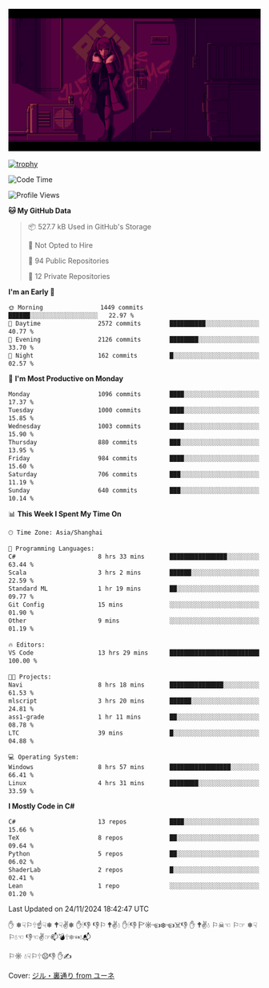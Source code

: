 ![](imgs/main.png)

[![trophy](https://github-profile-trophy.vercel.app/?username=NeilKleistGao&theme=dracula)](https://github.com/ryo-ma/github-profile-trophy)

<!--START_SECTION:waka-->
![Code Time](http://img.shields.io/badge/Code%20Time-1%2C447%20hrs%2055%20mins-blue)

![Profile Views](http://img.shields.io/badge/Profile%20Views-0-blue)

**🐱 My GitHub Data** 

> 📦 527.7 kB Used in GitHub's Storage 
 > 
> 🚫 Not Opted to Hire
 > 
> 📜 94 Public Repositories 
 > 
> 🔑 12 Private Repositories 
 > 
**I'm an Early 🐤** 

```text
🌞 Morning                1449 commits        ██████░░░░░░░░░░░░░░░░░░░   22.97 % 
🌆 Daytime                2572 commits        ██████████░░░░░░░░░░░░░░░   40.77 % 
🌃 Evening                2126 commits        ████████░░░░░░░░░░░░░░░░░   33.70 % 
🌙 Night                  162 commits         █░░░░░░░░░░░░░░░░░░░░░░░░   02.57 % 
```
📅 **I'm Most Productive on Monday** 

```text
Monday                   1096 commits        ████░░░░░░░░░░░░░░░░░░░░░   17.37 % 
Tuesday                  1000 commits        ████░░░░░░░░░░░░░░░░░░░░░   15.85 % 
Wednesday                1003 commits        ████░░░░░░░░░░░░░░░░░░░░░   15.90 % 
Thursday                 880 commits         ███░░░░░░░░░░░░░░░░░░░░░░   13.95 % 
Friday                   984 commits         ████░░░░░░░░░░░░░░░░░░░░░   15.60 % 
Saturday                 706 commits         ███░░░░░░░░░░░░░░░░░░░░░░   11.19 % 
Sunday                   640 commits         ███░░░░░░░░░░░░░░░░░░░░░░   10.14 % 
```


📊 **This Week I Spent My Time On** 

```text
🕑︎ Time Zone: Asia/Shanghai

💬 Programming Languages: 
C#                       8 hrs 33 mins       ████████████████░░░░░░░░░   63.44 % 
Scala                    3 hrs 2 mins        ██████░░░░░░░░░░░░░░░░░░░   22.59 % 
Standard ML              1 hr 19 mins        ██░░░░░░░░░░░░░░░░░░░░░░░   09.77 % 
Git Config               15 mins             ░░░░░░░░░░░░░░░░░░░░░░░░░   01.90 % 
Other                    9 mins              ░░░░░░░░░░░░░░░░░░░░░░░░░   01.19 % 

🔥 Editors: 
VS Code                  13 hrs 29 mins      █████████████████████████   100.00 % 

🐱‍💻 Projects: 
Navi                     8 hrs 18 mins       ███████████████░░░░░░░░░░   61.53 % 
mlscript                 3 hrs 20 mins       ██████░░░░░░░░░░░░░░░░░░░   24.81 % 
ass1-grade               1 hr 11 mins        ██░░░░░░░░░░░░░░░░░░░░░░░   08.78 % 
LTC                      39 mins             █░░░░░░░░░░░░░░░░░░░░░░░░   04.88 % 

💻 Operating System: 
Windows                  8 hrs 57 mins       █████████████████░░░░░░░░   66.41 % 
Linux                    4 hrs 31 mins       ████████░░░░░░░░░░░░░░░░░   33.59 % 
```

**I Mostly Code in C#** 

```text
C#                       13 repos            ████░░░░░░░░░░░░░░░░░░░░░   15.66 % 
TeX                      8 repos             ██░░░░░░░░░░░░░░░░░░░░░░░   09.64 % 
Python                   5 repos             ██░░░░░░░░░░░░░░░░░░░░░░░   06.02 % 
ShaderLab                2 repos             █░░░░░░░░░░░░░░░░░░░░░░░░   02.41 % 
Lean                     1 repo              ░░░░░░░░░░░░░░░░░░░░░░░░░   01.20 % 
```




 Last Updated on 24/11/2024 18:42:47 UTC
<!--END_SECTION:waka-->

✋ ❄☟⚐🕆☝☟❄ 🕈☟✌❄ ✋🕯👎 👎⚐ 🕈✌💧 ✋🕯👎 🏱☼☜❄☜☠👎 ✋ 🕈✌💧 ⚐☠☜ ⚐☞ ❄☟⚐💧☜ 👎☜✌☞📫💣🕆❄☜💧📬

⚐☼ 💧☟⚐🕆☹👎 ✋✍

Cover: [ジル・裏通り from ユーネ](https://www.pixiv.net/artworks/62127066)
